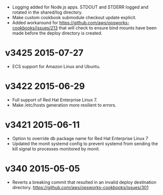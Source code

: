 - Logging added for Node.js apps. STDOUT and STDERR logged and rotated in the shared/log directory.
- Make custom cookbook submodule checkout update explicit.
- Added workaround for https://github.com/aws/opsworks-cookbooks/issues/213 that will check to ensure bind mounts have been made before the deploy directory is created.

# v3425 2015-07-27
- ECS support for Amazon Linux and Ubuntu.

# v3422 2015-06-29
- Full support of Red Hat Enterprise Linux 7.
- Make /etc/hosts generation more resilient to errors.

# v3421 2015-06-11
- Option to override db package name for Red Hat Enterprise Linux 7
- Updated the monit systemd config to prevent systemd from sending the kill signal to processes monitored by monit.

# v340 2015-05-05
- Reverts a breaking commit that resulted in an invalid deploy destination
directory. https://github.com/aws/opsworks-cookbooks/issues/301
